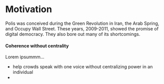 # Motivation

Polis was conceived during the Green Revolution in Iran, the Arab Spring, and Occupy Wall Street. These years, 2009-2011, showed the promise of digital democracy. They also bore out many of its shortcomings.

#### Coherence without centrality

Lorem ipsummm...

* help crowds speak with one voice without centralizing power in an individual
* 